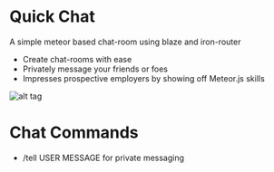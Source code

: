 # Quick Chat #

A simple meteor based chat-room using blaze and iron-router

* Create chat-rooms with ease
* Privately message your friends or foes
* Impresses prospective employers by showing off Meteor.js skills

![alt tag](https://cloud.githubusercontent.com/assets/8499274/14197706/485c811a-f786-11e5-96a4-25199f50bdd1.png)

# Chat Commands #

* /tell USER MESSAGE for private messaging
